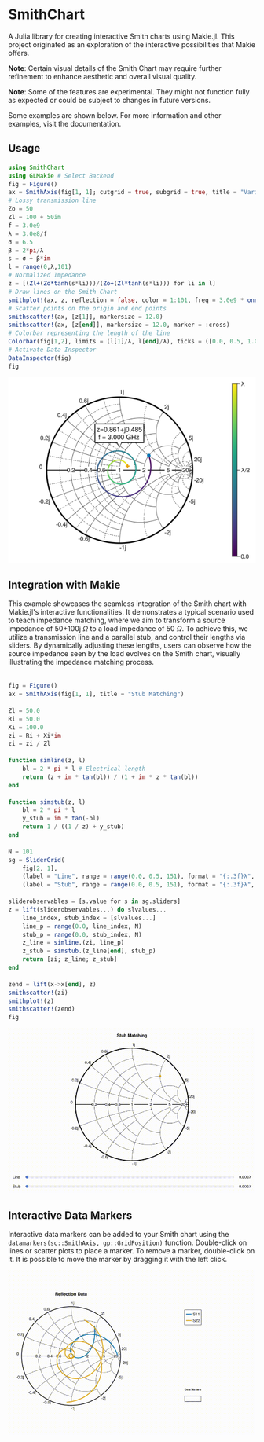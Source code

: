 # SmithChart

A Julia library for creating interactive Smith charts using Makie.jl.
This project originated as an exploration of the interactive possibilities that Makie offers.

**Note**: Certain visual details of the Smith Chart may require further refinement to enhance aesthetic and overall visual quality.

**Note**: Some of the features are experimental. They might not function fully as expected or could be subject to changes in future versions. 

Some examples are shown below. For more information and other examples, visit the documentation.

## Usage

```julia
using SmithChart
using GLMakie # Select Backend 
fig = Figure()
ax = SmithAxis(fig[1, 1]; cutgrid = true, subgrid = true, title = "Variable Length Lossy Transmission Line")
# Lossy transmission line
Zo = 50
Zl = 100 + 50im
f = 3.0e9
λ = 3.0e8/f
σ = 6.5
β = 2*pi/λ
s = σ + β*im
l = range(0,λ,101)
# Normalized Impedance
z = [(Zl+(Zo*tanh(s*li)))/(Zo+(Zl*tanh(s*li))) for li in l]
# Draw lines on the Smith Chart
smithplot!(ax, z, reflection = false, color = 1:101, freq = 3.0e9 * ones(length(z)))
# Scatter points on the origin and end points
smithscatter!(ax, [z[1]], markersize = 12.0)
smithscatter!(ax, [z[end]], markersize = 12.0, marker = :cross)
# Colorbar representing the length of the line
Colorbar(fig[1,2], limits = (l[1]/λ, l[end]/λ), ticks = ([0.0, 0.5, 1.0], ["0.0", "λ/2", "λ"]))
# Activate Data Inspector
DataInspector(fig)
fig
```

![SmithChartExample](Images/smithplot_color.png)

## Integration with Makie

This example showcases the seamless integration of the Smith chart with Makie.jl's interactive functionalities. It demonstrates a typical scenario used to teach impedance matching, where we aim to transform a source impedance of 50+100j $\Omega$ to a load impedance of 50 $\Omega$. To achieve this, we utilize a transmission line and a parallel stub, and control their lengths via sliders. By dynamically adjusting these lengths, users can observe how the source impedance seen by the load evolves on the Smith chart, visually illustrating the impedance matching process.

```julia

fig = Figure()
ax = SmithAxis(fig[1, 1], title = "Stub Matching")

Zl = 50.0
Ri = 50.0
Xi = 100.0
zi = Ri + Xi*im
zi = zi / Zl

function simline(z, l)
    bl = 2 * pi * l # Electrical length
    return (z + im * tan(bl)) / (1 + im * z * tan(bl))
end

function simstub(z, l)
    bl = 2 * pi * l
    y_stub = im * tan(-bl)
    return 1 / ((1 / z) + y_stub) 
end

N = 101
sg = SliderGrid(
    fig[2, 1],
    (label = "Line", range = range(0.0, 0.5, 151), format = "{:.3f}λ", startvalue = 0.0),
    (label = "Stub", range = range(0.0, 0.5, 151), format = "{:.3f}λ", startvalue = 0.0))

sliderobservables = [s.value for s in sg.sliders]
z = lift(sliderobservables...) do slvalues...
    line_index, stub_index = [slvalues...]
    line_p = range(0.0, line_index, N)
    stub_p = range(0.0, stub_index, N)
    z_line = simline.(zi, line_p)
    z_stub = simstub.(z_line[end], stub_p)
    return [zi; z_line; z_stub]
end

zend = lift(x->x[end], z)
smithscatter!(zi)
smithplot!(z)
smithscatter!(zend)
fig
```

![slidergif](Images/sliders.gif)

## Interactive Data Markers

Interactive data markers can be added to your Smith chart using the `datamarkers(sc::SmithAxis, gp::GridPosition)` function. Double-click on lines or scatter plots to place a marker. To remove a marker, double-click on it. It is possible to move the marker by dragging it with the left click.

![datamarkergif](Images/datamarker_drag.gif)